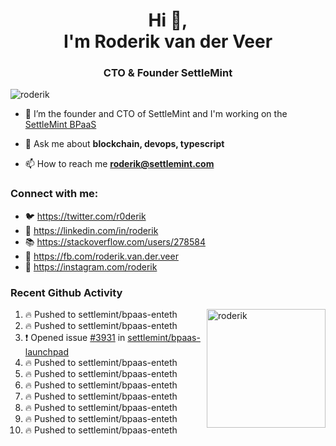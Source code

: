 <h1 align="center">Hi 👋,<br/> I'm Roderik van der Veer</h1>
<h3 align="center">CTO & Founder SettleMint</h3>

<p align="left"> <img src="https://komarev.com/ghpvc/?username=roderik" alt="roderik" /> </p>

- 🔭 I’m the founder and CTO of SettleMint and I'm working on the [SettleMint BPaaS](https://settlemint.com)

- 💬 Ask me about **blockchain, devops, typescript**

- 📫 How to reach me **roderik@settlemint.com**



### Connect with me:

- 🐦 https://twitter.com/r0derik
- 🏢 https://linkedin.com/in/roderik
- 📚 https://stackoverflow.com/users/278584
- 🙊 https://fb.com/roderik.van.der.veer
- 📸 https://instagram.com/roderik

### Recent Github Activity
<img src="https://github-readme-stats.vercel.app/api?username=roderik&show_icons=true&count_private=true" alt="roderik" align="right" height="190" />

<!--START_SECTION:activity-->
1. 🔥 Pushed to settlemint/bpaas-enteth
2. 🔥 Pushed to settlemint/bpaas-enteth
3. ❗️ Opened issue [#3931](https://github.com/settlemint/bpaas-launchpad/issues/3931) in [settlemint/bpaas-launchpad](https://github.com/settlemint/bpaas-launchpad)
4. 🔥 Pushed to settlemint/bpaas-enteth
5. 🔥 Pushed to settlemint/bpaas-enteth
6. 🔥 Pushed to settlemint/bpaas-enteth
7. 🔥 Pushed to settlemint/bpaas-enteth
8. 🔥 Pushed to settlemint/bpaas-enteth
9. 🔥 Pushed to settlemint/bpaas-enteth
10. 🔥 Pushed to settlemint/bpaas-enteth
<!--END_SECTION:activity-->